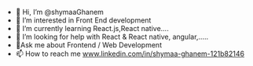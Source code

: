 - 👋 Hi, I’m @shymaaGhanem
- 👀 I’m interested in Front End development
- 🌱 I’m currently learning React.js,React native....
- 🤝 I’m looking for help with React & React native, angular,.....
- 💬Ask me about Frontend / Web Development 
- 📫 How to reach me www.linkedin.com/in/shymaa-ghanem-121b82146

<!---
shymaaGhanem/shymaaGhanem is a ✨ special ✨ repository because its `README.md` (this file) appears on your GitHub profile.
You can click the Preview link to take a look at your changes.
--->
